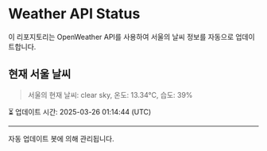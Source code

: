 
# Weather API Status

이 리포지토리는 OpenWeather API를 사용하여 서울의 날씨 정보를 자동으로 업데이트합니다.

## 현재 서울 날씨
> 서울의 현재 날씨: clear sky, 온도: 13.34°C, 습도: 39%

⏳ 업데이트 시간: 2025-03-26 01:14:44 (UTC)

---
자동 업데이트 봇에 의해 관리됩니다.
